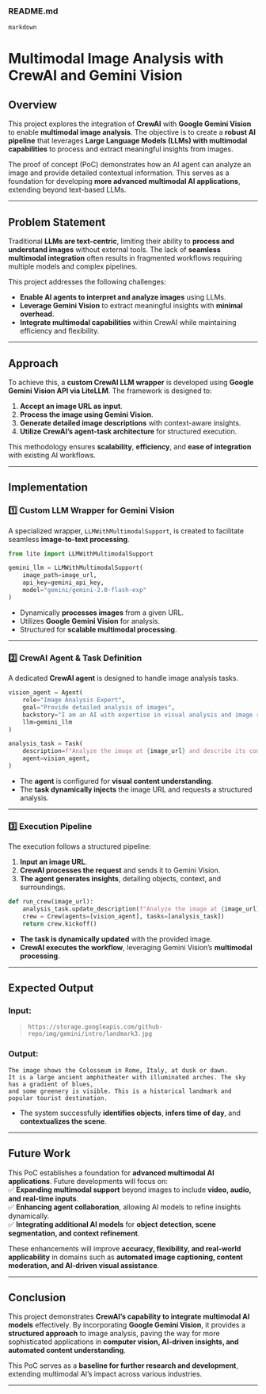 
### **README.md**  
```markdown ```
# Multimodal Image Analysis with CrewAI and Gemini Vision  

## Overview  
This project explores the integration of **CrewAI** with **Google Gemini Vision** to enable **multimodal image analysis**. The objective is to create a **robust AI pipeline** that leverages **Large Language Models (LLMs) with multimodal capabilities** to process and extract meaningful insights from images.  

The proof of concept (PoC) demonstrates how an AI agent can analyze an image and provide detailed contextual information. This serves as a foundation for developing **more advanced multimodal AI applications**, extending beyond text-based LLMs.  

---

## Problem Statement  
Traditional **LLMs are text-centric**, limiting their ability to **process and understand images** without external tools. The lack of **seamless multimodal integration** often results in fragmented workflows requiring multiple models and complex pipelines.  

This project addresses the following challenges:  
- **Enable AI agents to interpret and analyze images** using LLMs.  
- **Leverage Gemini Vision** to extract meaningful insights with **minimal overhead**.  
- **Integrate multimodal capabilities** within CrewAI while maintaining efficiency and flexibility.  

---

## Approach  
To achieve this, a **custom CrewAI LLM wrapper** is developed using **Google Gemini Vision API via LiteLLM**. The framework is designed to:  
1. **Accept an image URL as input**.  
2. **Process the image using Gemini Vision**.  
3. **Generate detailed image descriptions** with context-aware insights.  
4. **Utilize CrewAI’s agent-task architecture** for structured execution.  

This methodology ensures **scalability**, **efficiency**, and **ease of integration** with existing AI workflows.  

---

## Implementation  

### 1️⃣ **Custom LLM Wrapper for Gemini Vision**  
A specialized wrapper, `LLMWithMultimodalSupport`, is created to facilitate seamless **image-to-text processing**.  

```python
from lite import LLMWithMultimodalSupport

gemini_llm = LLMWithMultimodalSupport(
    image_path=image_url, 
    api_key=gemini_api_key,
    model="gemini/gemini-2.0-flash-exp"
)
```
- Dynamically **processes images** from a given URL.  
- Utilizes **Google Gemini Vision** for analysis.  
- Structured for **scalable multimodal processing**.  

---

### 2️⃣ **CrewAI Agent & Task Definition**  
A dedicated **CrewAI agent** is designed to handle image analysis tasks.  

```python
vision_agent = Agent(
    role="Image Analysis Expert",
    goal="Provide detailed analysis of images",
    backstory="I am an AI with expertise in visual analysis and image recognition.",
    llm=gemini_llm
)

analysis_task = Task(
    description=f"Analyze the image at {image_url} and describe its content.",
    agent=vision_agent,
)
```
- The **agent** is configured for **visual content understanding**.  
- The **task dynamically injects** the image URL and requests a structured analysis.  

---

### 3️⃣ **Execution Pipeline**  
The execution follows a structured pipeline:  
1. **Input an image URL**.  
2. **CrewAI processes the request** and sends it to Gemini Vision.  
3. **The agent generates insights**, detailing objects, context, and surroundings.  

```python
def run_crew(image_url):
    analysis_task.update_description(f"Analyze the image at {image_url}.")
    crew = Crew(agents=[vision_agent], tasks=[analysis_task])
    return crew.kickoff()
```
- **The task is dynamically updated** with the provided image.  
- **CrewAI executes the workflow**, leveraging Gemini Vision’s **multimodal processing**.  

---

## Expected Output  
### **Input:**  
> `https://storage.googleapis.com/github-repo/img/gemini/intro/landmark3.jpg`  

### **Output:**  
```
The image shows the Colosseum in Rome, Italy, at dusk or dawn. 
It is a large ancient amphitheater with illuminated arches. The sky has a gradient of blues, 
and some greenery is visible. This is a historical landmark and popular tourist destination.
```
- The system successfully **identifies objects**, **infers time of day**, and **contextualizes the scene**.  

---

## Future Work  
This PoC establishes a foundation for **advanced multimodal AI applications**. Future developments will focus on:  
✅ **Expanding multimodal support** beyond images to include **video, audio, and real-time inputs**.  
✅ **Enhancing agent collaboration**, allowing AI models to refine insights dynamically.  
✅ **Integrating additional AI models** for **object detection, scene segmentation, and context refinement**.  

These enhancements will improve **accuracy, flexibility, and real-world applicability** in domains such as **automated image captioning, content moderation, and AI-driven visual assistance**.  

---

## Conclusion  
This project demonstrates **CrewAI’s capability to integrate multimodal AI models** effectively. By incorporating **Google Gemini Vision**, it provides a **structured approach** to image analysis, paving the way for more sophisticated applications in **computer vision, AI-driven insights, and automated content understanding**.  

This PoC serves as a **baseline for further research and development**, extending multimodal AI’s impact across various industries.  


---
